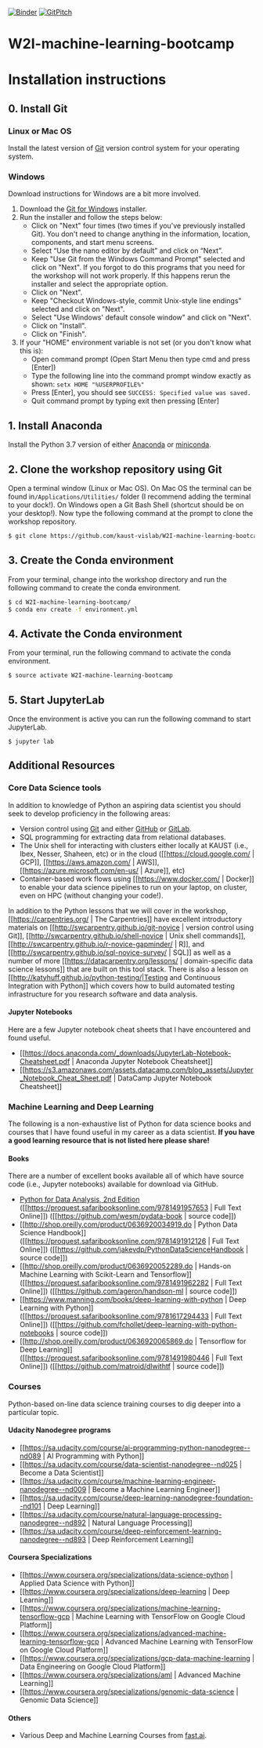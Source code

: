 [![Binder](https://mybinder.org/badge_logo.svg)](https://mybinder.org/v2/gh/kaust-vislab/W2I-machine-learning-bootcamp/master?urlpath=lab)
[![GitPitch](https://gitpitch.com/assets/badge.svg)](https://gitpitch.com/kaust-vislab/W2I-machine-learning-bootcamp/master?grs=github)

# W2I-machine-learning-bootcamp

# Installation instructions

## 0. Install Git

### Linux or Mac OS
Install the latest version of [Git](https://git-scm.com/downloads) version control system for your operating system.

### Windows
Download instructions for Windows are a bit more involved.

1. Download the [Git for Windows](https://gitforwindows.org/) installer.
2. Run the installer and follow the steps below:
    * Click on "Next" four times (two times if you've previously installed Git). You don't need to change anything in the information, location, components, and start menu screens.
    * Select “Use the nano editor by default” and click on “Next”.
    * Keep "Use Git from the Windows Command Prompt" selected and click on "Next". If you forgot to do this programs that you need for the workshop will not work properly. If this happens rerun the installer and select the appropriate option.
    * Click on "Next".
    * Keep "Checkout Windows-style, commit Unix-style line endings" selected and click on "Next".
    * Select "Use Windows' default console window" and click on "Next".
    * Click on "Install".
    * Click on "Finish".
3. If your "HOME" environment variable is not set (or you don't know what this is):
    * Open command prompt (Open Start Menu then type cmd and press [Enter])
    * Type the following line into the command prompt window exactly as shown: `setx HOME "%USERPROFILE%"`
    * Press [Enter], you should see `SUCCESS: Specified value was saved.`
    * Quit command prompt by typing exit then pressing [Enter]

## 1. Install Anaconda
Install the Python 3.7 version of either [Anaconda](https://www.anaconda.com/distribution/) or [miniconda](https://docs.conda.io/en/latest/miniconda.html). 

## 2. Clone the workshop repository using Git
Open a terminal window (Linux or Mac OS). On Mac OS the terminal can be found in`/Applications/Utilities/` folder (I recommend adding the terminal to your dock!). On Windows open a Git Bash Shell (shortcut should be on your desktop!). Now type the following command at the prompt to clone the workshop repository.

```bash
$ git clone https://github.com/kaust-vislab/W2I-machine-learning-bootcamp.git
```

## 3. Create the Conda environment 
From your terminal, change into the workshop directory and run the following command to create the conda environment.

```bash
$ cd W2I-machine-learning-bootcamp/
$ conda env create -f environment.yml
```

## 4. Activate the Conda environment
From your terminal, run the following command to activate the conda environment.

```bash
$ source activate W2I-machine-learning-bootcamp
```

## 5. Start JupyterLab
Once the environment is active you can run the following command to start JupyterLab.
```
$ jupyter lab
```

## Additional Resources

### Core Data Science tools

In addition to knowledge of Python an aspiring data scientist you should seek to develop proficiency in the following areas:

* Version control using [Git](https://git-scm.com/) and either [GitHub](https://github.com/) or [GitLab](https://about.gitlab.com/).
* SQL programming for extracting data from relational databases.
* The Unix shell for interacting with clusters either locally at KAUST (i.e., Ibex, Nesser, Shaheen, etc) or in the cloud ([[https://cloud.google.com/ | GCP]], [[https://aws.amazon.com/ | AWS]], [[https://azure.microsoft.com/en-us/ | Azure]], etc)
* Container-based work flows using [[https://www.docker.com/ | Docker]] to enable your data science pipelines to run on your laptop, on cluster, even on HPC (without changing your code!).

In addition to the Python lessons that we will cover in the workshop, [[https://carpentries.org/ | The Carpentries]] have excellent introductory materials on [[http://swcarpentry.github.io/git-novice | version control using Git]], [[http://swcarpentry.github.io/shell-novice | Unix shell commands]], [[http://swcarpentry.github.io/r-novice-gapminder/ | R]], and [[http://swcarpentry.github.io/sql-novice-survey/ | SQL]] as well as a number of more [[https://datacarpentry.org/lessons/ | domain-specific data science lessons]] that are built on this tool stack. There is also a lesson on [[http://katyhuff.github.io/python-testing/|Testing and Continuous Integration with Python]] which covers how to build automated testing infrastructure for you research software and data analysis.

#### Jupyter Notebooks

Here are a few Jupyter notebook cheat sheets that I have encountered and found useful.

* [[https://docs.anaconda.com/_downloads/JupyterLab-Notebook-Cheatsheet.pdf | Anaconda Jupyter Notebook Cheatsheet]]
* [[https://s3.amazonaws.com/assets.datacamp.com/blog_assets/Jupyter_Notebook_Cheat_Sheet.pdf | DataCamp Jupyter Notebook Cheatsheet]]

### Machine Learning and Deep Learning

The following is a non-exhaustive list of Python for data science books and courses that I have found useful in my career as a data scientist.  **If you have a good learning resource that is not listed here please share!**

#### Books

There are a number of excellent books available all of which have source code (i.e., Jupyter notebooks) available for download via GitHub. 

* [Python for Data Analysis, 2nd Edition](http://shop.oreilly.com/product/0636920050896.do) ([[https://proquest.safaribooksonline.com/9781491957653 | Full Text Online]]) ([[https://github.com/wesm/pydata-book | source code]]) 
* [[http://shop.oreilly.com/product/0636920034919.do | Python Data Science Handbook]] ([[https://proquest.safaribooksonline.com/9781491912126 | Full Text Online]]) ([[https://github.com/jakevdp/PythonDataScienceHandbook | source code]])
* [[http://shop.oreilly.com/product/0636920052289.do | Hands-on Machine Learning with Scikit-Learn and Tensorflow]] ([[https://proquest.safaribooksonline.com/9781491962282 | Full Text Online]]) ([[https://github.com/ageron/handson-ml | source code]])
* [[https://www.manning.com/books/deep-learning-with-python | Deep Learning with Python]] ([[https://proquest.safaribooksonline.com/9781617294433 | Full Text Online]]) ([[https://github.com/fchollet/deep-learning-with-python-notebooks | source code]])
* [[http://shop.oreilly.com/product/0636920065869.do | Tensorflow for Deep Learning]] ([[https://proquest.safaribooksonline.com/9781491980446 | Full Text Online]]) ([[https://github.com/matroid/dlwithtf | source code]])


### Courses

Python-based on-line data science training courses to dig deeper into a particular topic.

#### Udacity Nanodegree programs

* [[https://sa.udacity.com/course/ai-programming-python-nanodegree--nd089 | AI Programming with Python]]
* [[https://sa.udacity.com/course/data-scientist-nanodegree--nd025 | Become a Data Scientist]]
* [[https://sa.udacity.com/course/machine-learning-engineer-nanodegree--nd009 | Become a Machine Learning Engineer]]
* [[https://sa.udacity.com/course/deep-learning-nanodegree-foundation--nd101 | Deep Learning]]
* [[https://sa.udacity.com/course/natural-language-processing-nanodegree--nd892 | Natural Language Processing]]
* [[https://sa.udacity.com/course/deep-reinforcement-learning-nanodegree--nd893 | Deep Reinforcement Learning]]

#### Coursera Specializations

* [[https://www.coursera.org/specializations/data-science-python | Applied Data Science with Python]]
* [[https://www.coursera.org/specializations/deep-learning | Deep Learning]]
* [[https://www.coursera.org/specializations/machine-learning-tensorflow-gcp | Machine Learning with TensorFlow on Google Cloud Platform]]
* [[https://www.coursera.org/specializations/advanced-machine-learning-tensorflow-gcp | Advanced Machine Learning with TensorFlow on Google Cloud Platform]]
* [[https://www.coursera.org/specializations/gcp-data-machine-learning | Data Engineering on Google Cloud Platform]]
* [[https://www.coursera.org/specializations/aml | Advanced Machine Learning]]
* [[https://www.coursera.org/specializations/genomic-data-science | Genomic Data Science]]

#### Others

* Various Deep and Machine Learning Courses from [fast.ai](https://www.fast.ai/).

